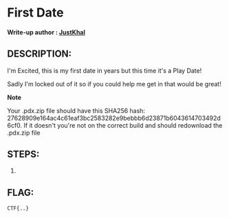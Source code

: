 # First Date
#### Write-up author : [JustKhal](https://github.com/JustKhal)
## DESCRIPTION:
I'm Excited, this is my first date in years but this time it's a Play Date!

Sadly I'm locked out of it so if you could help me get in that would be great!

**Note**

Your .pdx.zip file should have this SHA256 hash: 27628909e164ac4c61eaf3bc2583282e9bebbb6d23871b6043614703492d6cf0. If it doesn't you're not on the correct build and should redownload the .pdx.zip file



## STEPS:
1.


## FLAG:

```
CTF{..}
```

